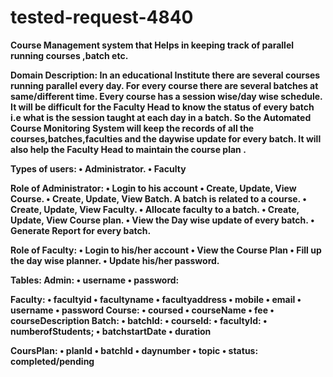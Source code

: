 # tested-request-4840
<b>Course Management system<b>
that Helps in keeping track of parallel running courses ,batch etc. 

Domain Description:
In an educational  Institute there are several courses running parallel  every day. For every course there are several batches at same/different time. Every course has a session wise/day wise schedule. It will be difficult for the Faculty Head to know the status of every batch i.e what is the session taught at each day in a batch.
So the Automated Course Monitoring System will keep the records of all the courses,batches,faculties and the daywise update for every batch. It will also help the Faculty Head to maintain the course plan .

Types of users:
•	Administrator.
•	Faculty


Role of Administrator:
•	Login to his account
•	 Create, Update, View Course.
•	Create, Update, View Batch. A batch is related to a course. 
•	Create, Update, View Faculty.
•	Allocate faculty to a batch.
•	Create, Update, View Course plan.
•	View the Day wise update of every batch.
•	 Generate Report for every batch.

Role of Faculty:
•	Login to his/her account
•	View the Course Plan
•	Fill up the day wise planner.
•	Update his/her password.

Tables:
Admin:
•	username
•	password:

Faculty:
•	facultyid
•	facultyname
•	facultyaddress
•	mobile
•	email 
•	username
•	password
Course:
•	coursed
•	courseName
•	fee
•	courseDescription
Batch:
•	batchId:
•	courseId:
•	facultyId:
•	numberofStudents;
•	batchstartDate
•	duration 

CoursPlan:
•	planId
•	batchId
•	daynumber
•	topic
•	status: completed/pending

